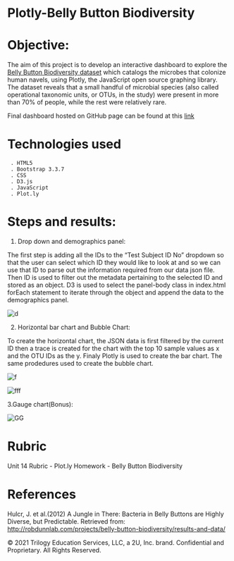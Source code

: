 # Plotly-Belly Button Biodiversity

# Objective:
The aim of this project is to develop an interactive dashboard to explore the [Belly Button Biodiversity dataset](http://robdunnlab.com/projects/belly-button-biodiversity) which catalogs the microbes that colonize human navels, using Plotly, the JavaScript open source graphing library. The dataset reveals that a small handful of microbial species (also called operational taxonomic units, or OTUs, in the study) were present in more than 70% of people, while the rest were relatively rare.

Final dashboard hosted on GitHub page can be found at this [link]()

# Technologies used
     . HTML5
     . Bootstrap 3.3.7
     . CSS
     . D3.js
     . JavaScript
     . Plot.ly
# Steps and results:
1. Drop down and demographics panel:

The first step is adding all the IDs to the “Test Subject ID No” dropdown so that the user can select which ID they would like to look at and so we can use that ID to parse out the information required from our data json file. Then ID is used to filter out the metadata pertaining to the selected ID and stored as an object. D3 is used to select the panel-body class in index.html forEach statement to iterate through the object and append the data to the demographics panel.

![d](https://user-images.githubusercontent.com/84547558/161367802-73e09362-d7bc-462e-97f7-b9daf4828a33.png)

2. Horizontal bar chart and Bubble Chart: 

To create the horizontal chart, the JSON data is first filtered by the current ID then a trace is created for the chart with the top 10 sample values as x and the OTU IDs as the y. Finaly Plotly is used to create the bar chart. The same prodedures used to create the bubble chart.

![f](https://user-images.githubusercontent.com/84547558/161367958-7fdf4465-edd2-4e7f-908f-829795afe5fa.png)


![fff](https://user-images.githubusercontent.com/84547558/161367990-5d44d1f6-f979-4b35-8990-9dd7e20ab34f.png)

3.Gauge chart(Bonus): 


![GG](https://user-images.githubusercontent.com/84547558/161368230-2d25e772-bef2-44ee-a125-c3c1fa76ab2a.png)


# Rubric
Unit 14 Rubric - Plot.ly Homework - Belly Button Biodiversity


# References
Hulcr, J. et al.(2012) A Jungle in There: Bacteria in Belly Buttons are Highly Diverse, but Predictable. Retrieved from: http://robdunnlab.com/projects/belly-button-biodiversity/results-and-data/

© 2021 Trilogy Education Services, LLC, a 2U, Inc. brand. Confidential and Proprietary. All Rights Reserved.
